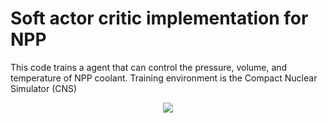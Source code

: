 # Soft actor critic implementation for NPP
This code trains a agent that can control the pressure, volume, and temperature of NPP coolant.
Training environment is the Compact Nuclear Simulator (CNS)

<p align="center">
  <img src="https://user-images.githubusercontent.com/94210076/215338186-70618045-09c0-401c-9bf0-258f39f786b0.gif">
</p>
